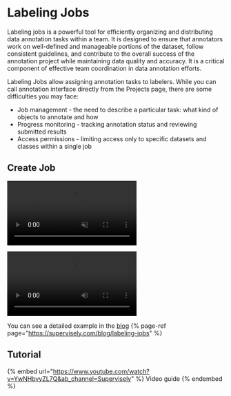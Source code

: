 # Labeling Jobs
Labeling jobs is a powerful tool for efficiently organizing and distributing data annotation tasks within a team. It is designed to ensure that annotators work on well-defined and manageable portions of the dataset, follow consistent guidelines, and contribute to the overall success of the annotation project while maintaining data quality and accuracy. It is a critical component of effective team coordination in data annotation efforts.

Labeling Jobs allow assigning annotation tasks to labelers.
While you can call annotation interface directly from the Projects page, there are some difficulties you may face:
- Job management - the need to describe a particular task: what kind of objects to annotate and how
- Progress monitoring - tracking annotation status and reviewing submitted results
- Access permissions - limiting access only to specific datasets and classes within a single job

## Create Job
<video playsinline="" autoplay="autoplay" muted="muted" loop="loop"><source src="create-labeling-job" type="video/mp4"></video>


<video src="create-labeling-job.mp4" controls title="Title"></video>


You can see a detailed example in the [blog](https://supervisely.com/blog/labeling-jobs)
{% page-ref page="https://supervisely.com/blog/labeling-jobs" %}


## Tutorial


{% embed url="https://www.youtube.com/watch?v=YwNHbvyZL7Q&ab_channel=Supervisely" %} Video guide {% endembed %}
